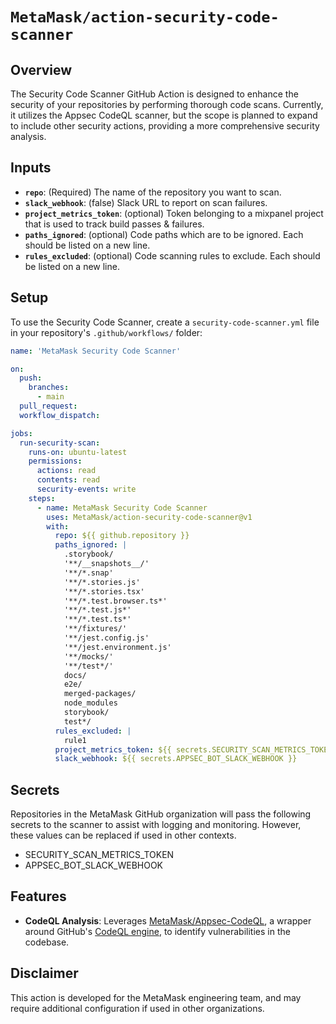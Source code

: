 # `MetaMask/action-security-code-scanner`

## Overview

The Security Code Scanner GitHub Action is designed to enhance the security of your repositories by
performing thorough code scans. Currently, it utilizes the Appsec CodeQL scanner,
but the scope is planned to expand to include other security actions,
providing a more comprehensive security analysis.

## Inputs

- **`repo`**: (Required) The name of the repository you want to scan.
- **`slack_webhook`**: (false) Slack URL to report on scan failures.
- **`project_metrics_token`**: (optional) Token belonging to a mixpanel project that is used to track build passes & failures.
- **`paths_ignored`**: (optional) Code paths which are to be ignored. Each should be listed on a new line.
- **`rules_excluded`**: (optional) Code scanning rules to exclude. Each should be listed on a new line.

## Setup

To use the Security Code Scanner, create a `security-code-scanner.yml` file in your repository's `.github/workflows/` folder:

```yaml
name: 'MetaMask Security Code Scanner'

on:
  push:
    branches:
      - main
  pull_request:
  workflow_dispatch:

jobs:
  run-security-scan:
    runs-on: ubuntu-latest
    permissions:
      actions: read
      contents: read
      security-events: write
    steps:
      - name: MetaMask Security Code Scanner
        uses: MetaMask/action-security-code-scanner@v1
        with:
          repo: ${{ github.repository }}
          paths_ignored: |
            .storybook/
            '**/__snapshots__/'
            '**/*.snap'
            '**/*.stories.js'
            '**/*.stories.tsx'
            '**/*.test.browser.ts*'
            '**/*.test.js*'
            '**/*.test.ts*'
            '**/fixtures/'
            '**/jest.config.js'
            '**/jest.environment.js'
            '**/mocks/'
            '**/test*/'
            docs/
            e2e/
            merged-packages/
            node_modules
            storybook/
            test*/
          rules_excluded: |
            rule1
          project_metrics_token: ${{ secrets.SECURITY_SCAN_METRICS_TOKEN }}
          slack_webhook: ${{ secrets.APPSEC_BOT_SLACK_WEBHOOK }}
```

## Secrets

Repositories in the MetaMask GitHub organization will pass the following secrets to the scanner to assist with logging and monitoring. However, these values can be replaced if used in other contexts.

- SECURITY_SCAN_METRICS_TOKEN
- APPSEC_BOT_SLACK_WEBHOOK

## Features

- **CodeQL Analysis**: Leverages [MetaMask/Appsec-CodeQL](https://github.com/MetaMask/codeql-action), a wrapper around GitHub's [CodeQL engine](https://codeql.github.com/), to identify vulnerabilities in the codebase.

## Disclaimer

This action is developed for the MetaMask engineering team, and may require additional configuration if used in other organizations.
